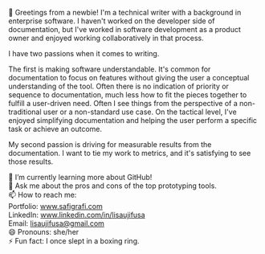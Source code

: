 👋 Greetings from a newbie! I'm a technical writer with a background in enterprise software. I haven't worked on the developer side of documentation, but I've worked in software development as a product owner and enjoyed working collaboratively in that process.<br/>

I have two passions when it comes to writing.<br/>

The first is making software understandable. It's common for documentation to focus on features without giving the user a conceptual understanding of the tool. Often there is no indication of priority or sequence to documentation, much less how to fit the pieces together to fulfill a user-driven need. Often I see things from the perspective of a non-traditional user or a non-standard use case. On the tactical level, I've enjoyed simplifying documentation and helping the user perform a specific task or achieve an outcome. <br/>

My second passion is driving for measurable results from the documentation. I want to tie my work to metrics, and it's satisfying to see those results.<br/>

🌱 I’m currently learning more about GitHub!<br/>
💬 Ask me about the pros and cons of the top prototyping tools.<br/>
📫 How to reach me:<br/>
Portfolio: www.safigrafi.com<br/>
LinkedIn: www.linkedin.com/in/lisaujifusa<br/>
Email: lisaujifusa@gmail.com<br/>
😄 Pronouns: she/her<br/>
⚡ Fun fact: I once slept in a boxing ring.
